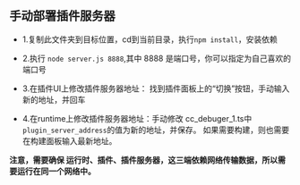 ## 手动部署插件服务器

* 1.复制此文件夹到目标位置，cd到当前目录，执行```npm install```，安装依赖

* 2.执行 ```node server.js 8888```,其中 8888 是端口号，你可以指定为自己喜欢的端口号

* 3.在插件UI上修改插件服务器地址： 找到插件面板上的“切换”按钮，手动输入新的地址，并回车

* 4.在runtime上修改插件服务器地址：手动修改 cc_debuger_1.ts中 ```plugin_server_address```的值为新的地址，并保存。
如果需要构建，则也需要在构建面板输入最新地址。

**注意，需要确保 运行时、插件、插件服务器，这三端依赖网络传输数据，所以需要运行在同一个网络中。**

